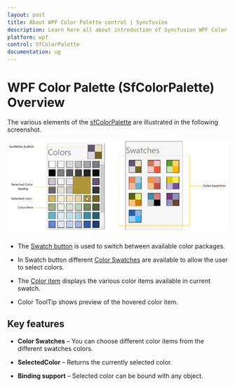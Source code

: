```yaml
---
layout: post
title: About WPF Color Palette control | Syncfusion
description: Learn here all about introduction of Syncfusion WPF Color Palette (SfColorPalette) control, its elements and more.
platform: wpf
control: SfColorPalette
documentation: ug
---
```


# WPF Color Palette (SfColorPalette) Overview

The various elements of the [sfColorPalette](https://help.syncfusion.com/cr/wpf/Syncfusion.Windows.Controls.Media.SfColorPalette.html) are illustrated in the following screenshot.

![Visual Structure of Sf WPF Color Palatte](overview_images/wpf-color-palette-visual-structure.png)

  * The [Swatch button](https://help.syncfusion.com/cr/wpf/Syncfusion.Windows.Controls.Media.ColorPaletteButton.html) is used to switch between available color packages.

  * In Swatch button different [Color Swatches](https://help.syncfusion.com/cr/wpf/Syncfusion.Windows.Controls.Media.ColorSwatches.html) are available to allow the user to select colors.

  * The [Color item](https://help.syncfusion.com/cr/wpf/Syncfusion.Windows.Controls.Media.ColorItem.html) displays the various color items available in current swatch.

  * Color ToolTip shows  preview of the hovered color item. 

## Key features

* **Color Swatches** – You can choose different color items from the different swatches colors.

* **SelectedColor** – Returns the currently selected color.

* **Binding support** – Selected color can be bound with any object.